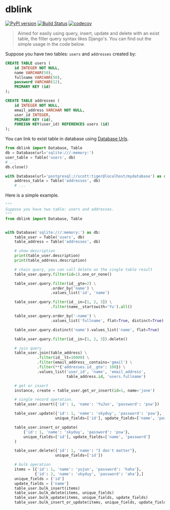 # dblink

[![PyPI version](https://badge.fury.io/py/dblink.svg)](https://badge.fury.io/py/dblink)
[![Build Status](https://travis-ci.org/skyduy/dblink.svg?branch=master)](https://travis-ci.org/skyduy/dblink)
[![codecov](https://codecov.io/gh/skyduy/dblink/branch/master/graph/badge.svg)](https://codecov.io/gh/skyduy/dblink)

> Aimed for easily using query, insert, update and delete with an exist table, the filter query syntax likes Django's. You can find out the simple usage in the code below.

Suppose you have two tables: `users` and `addresses` created by:

```sql
CREATE TABLE users (
    id INTEGER NOT NULL,
    name VARCHAR(50),
    fullname VARCHAR(50),
    password VARCHAR(12),
    PRIMARY KEY (id)
);

CREATE TABLE addresses (
    id INTEGER NOT NULL,
    email_address VARCHAR NOT NULL,
    user_id INTEGER,
    PRIMARY KEY (id),
    FOREIGN KEY(user_id) REFERENCES users (id)
);
```

You can link to exist table in database using [Database Urls](http://docs.sqlalchemy.org/en/latest/core/engines.html#database-urls).

```python
from dblink import Database, Table
db = Database(url='sqlite:///:memory:')
user_table = Table('users', db)
# ...
db.close()

with Database(url='postgresql://scott:tiger@localhost/mydatabase') as db:
    address_table = Table('addresses', db)
    # ...
```

Here is a simple example.

```python
"""
Suppose you have two table: users and addresses.
"""
from dblink import Database, Table


with Database('sqlite:///:memory:') as db:
    table_user = Table('users', db)
    table_address = Table('addresses', db)

    # show description
    print(table_user.description)
    print(table_address.description)

    # chain query, you can call delete on the single table result
    table_user.query.filter(id=1).one_or_none()

    table_user.query.filter(id__gte=2) \
                    .order_by('name') \
                    .values_list('id', 'name')

    table_user.query.filter(id__in=[1, 2, 3]) \
                    .filter(name__startswith='Yu').all()

    table_user.query.order_by('-name') \
                    .values_list('fullname', flat=True, distinct=True)

    table_user.query.distinct('name').values_list('name', flat=True)

    table_user.query.filter(id__in=[1, 2, 3]).delete()

    # join query
    table_user.join(table_address) \
              .filter(id__lt=10000) \
              .filter(email_address__contains='gmail') \
              .filter(**{'addresses.id__gte': 100}) \
              .values_list('user_id', 'name', 'email_address',
                           table_address.id, 'users.fullname')

    # get or insert
    instance, create = table_user.get_or_insert(id=1, name='jone')

    # single record operation.
    table_user.insert({'id': 1, 'name': 'YuJun', 'password': 'psw'})

    table_user.update({'id': 1, 'name': 'skyduy', 'password': 'psw'},
                      unique_fields=['id'], update_fields=['name', 'password'])

    table_user.insert_or_update(
        {'id': 1, 'name': 'skyduy', 'password': 'psw'},
        unique_fields=['id'], update_fields=['name', 'password']
    )

    table_user.delete({'id': 1, 'name': "I don't matter"},
                      unique_fields=['id'])

    # bulk operation
    items = [{'id': 1, 'name': 'yujun', 'password': 'haha'},
             {'id': 2, 'name': 'skyduy', 'password': 'aha'},]
    unique_fields = ['id']
    update_fields = ['name']
    table_user.bulk_insert(items)
    table_user.bulk_delete(items, unique_fields)
    table_user.bulk_update(items, unique_fields, update_fields)
    table_user.bulk_insert_or_update(items, unique_fields, update_fields)
```